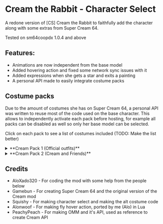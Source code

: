 # Cream the Rabbit - Character Select
A redone version of [CS] Cream the Rabbit to faithfully add the character along with some extras from Super Cream 64.

Tested on sm64coopdx 1.0.4 and above

## Features:
* Animations are now independent from the base model
* Added hovering action and fixed some network sync issues with it
* Added expressions when she gets a star and exits a painting
* A personal API made to easily integrate costume packs
## Costume packs
Due to the amount of costumes she has on Super Cream 64, a personal API was written to reuse most of the code used on the base character.
This allows to independently activate each pack before hosting, for example all packs can be disabled as well so only her base model can be selected.

Click on each pack to see a list of costumes included (TODO: Make the list better)

<details>
  <summary>**Cream Pack 1 (Official outfits)**</summary>
Riders
Winter
Spring
Unicorn
Yukata
Swimsuit
Halloween
Junihotoe
Princess
Detective
Drummer
Lunar New Year (by Jennifer Hernandez)
</details>

<details>
  <summary>**Cream Pack 2 (Cream and Friends)**</summary>
Young Vanilla
Amy Rose
Blaze the Cat
Marine the Raccoon
Shadow the Hedgehog
Silver the Hedgehog
Miles 'Tails' Power
Charmy Bee
Tikal the Echidna
Cosmo the Seedrian
Dr. Eggman
Cheese (Chao Chao!)
Nights
</details>

## Credits
* AloXado320 - For coding the mod with some help from the people below
* Gamebun - For creating Super Cream 64 and the original version of the Cream mod
* Squishy - For making character select and making the alt costume code
* Alonwoof - For making fly hover action, ported by me (Alo) in Lua
* PeachyPeach - For making OMM and it's API, used as reference to create Cream API